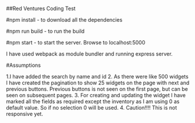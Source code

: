 ##Red Ventures Coding Test

#npm install - to download all the dependencies

#npm run build - to run the build

#npm start - to start the server. Browse to localhost:5000

I have used webpack as module bundler and running express server. 

#Assumptions

1.I have added the search by name and id
2. As there were like 500 widgets I have created the pagination to show 25 widgets on the page with next and previous buttons. Previous buttons is not seen on the first page, but can be seen on subsequent pages.
3. For creating and updating the widget I have marked all the fields as required except the inventory as I am using 0 as default value. So if no selection 0 will be used.
4. Caution!!!! This is not responsive yet. 